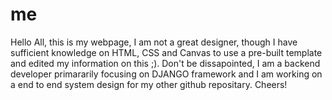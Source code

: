 # me
Hello All, this is my webpage, I am not a great designer, though I have sufficient knowledge on HTML, CSS and Canvas to use a pre-built template and edited my information on this ;). Don't be dissapointed, I am a backend developer primararily focusing on DJANGO framework and I am working on a end to end system design for my other github repositary. Cheers!
